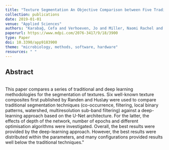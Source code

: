 ```yaml
---
title: "Texture Segmentation An Objective Comparison between Five Traditional Algorithms and a Deep-Learning U-Net Architecture"
collection: publications
date: 2019-01-01
venue: "Applied Sciences"
authors: "Karabağ, Cefa and Verhoeven, Jo and Miller, Naomi Rachel and Reyes-Aldasoro, Constantino Carlos"
paperurl: https://www.mdpi.com/2076-3417/9/18/3900
type: Paper
doi: 10.3390/app9183900
theme: "microbiology, methods, software, hardware"
resources: " "
---
```

<h2> Abstract </h2>   <br>  This paper compares a series of traditional and deep learning methodologies for the segmentation of textures. Six well-known texture composites first published by Randen and Hus\&oslash;y were used to compare traditional segmentation techniques (co-occurrence, filtering, local binary patterns, watershed, multiresolution sub-band filtering) against a deep-learning approach based on the U-Net architecture. For the latter, the effects of depth of the network, number of epochs and different optimisation algorithms were investigated. Overall, the best results were provided by the deep-learning approach. However, the best results were distributed within the parameters, and many configurations provided results well below the traditional techniques."
